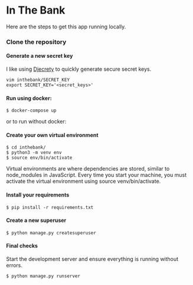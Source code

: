 # In The Bank
Here are the steps to get this app running locally.

### Clone the repository

####  Generate a new secret key

I like using [Djecrety](https://djecrety.ir/) to quickly generate secure secret keys.

```
vim inthebank/SECRET_KEY
export SECRET_KEY='<secret_keys>'
```

#### Run using docker:

```
$ docker-compose up
 ```

or to run without docker: 

#### Create your own virtual environment
```
$ cd inthebank/
$ python3 -m venv env
$ source env/bin/activate
```
Virtual environments are where dependencies are stored, similar to node_modules in JavaScript. Every time you start your machine, you must activate the virtual environment using source venv/bin/activate.

#### Install your requirements
```
$ pip install -r requirements.txt
```

#### Create a new superuser
```
$ python manage.py createsuperuser
```

#### Final checks
Start the development server and ensure everything is running without errors.

```
$ python manage.py runserver
```
